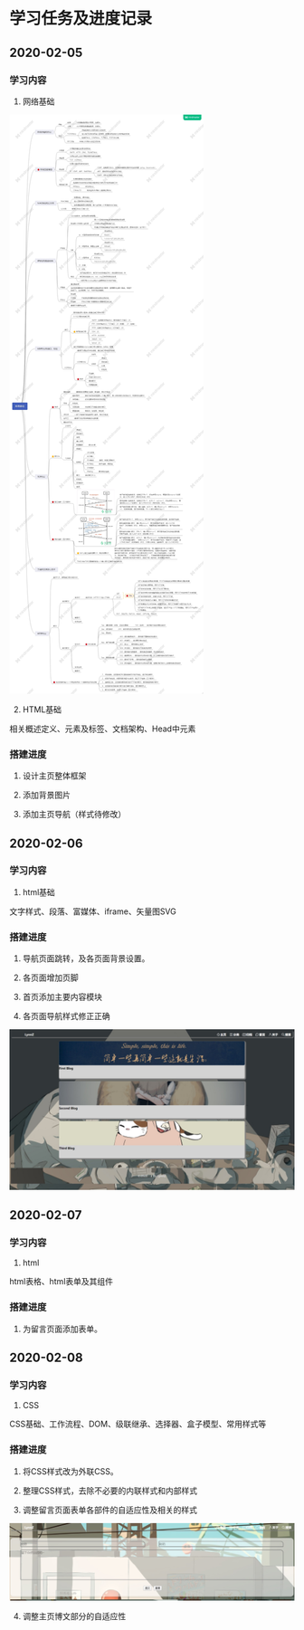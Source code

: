 # 学习任务及进度记录

## 2020-02-05

### 学习内容

1. 网络基础

![Image text](https://github.com/ChangeZ24/Lynn-Blog/blob/dev/images/mdpicture/internet.jpg)

2. HTML基础

相关概述定义、元素及标签、文档架构、Head中元素

### 搭建进度

1. 设计主页整体框架

2. 添加背景图片

3. 添加主页导航（样式待修改）

## 2020-02-06

### 学习内容

1. html基础

文字样式、段落、富媒体、iframe、矢量图SVG

### 搭建进度

1. 导航页面跳转，及各页面背景设置。

2. 各页面增加页脚

3. 首页添加主要内容模块

4. 各页面导航样式修正正确

![Image text](https://github.com/ChangeZ24/Lynn-Blog/blob/dev/images/mdpicture/htmlweb.jpg)


## 2020-02-07

### 学习内容

1. html

html表格、html表单及其组件

### 搭建进度

1. 为留言页面添加表单。

## 2020-02-08

### 学习内容

1. CSS

CSS基础、工作流程、DOM、级联继承、选择器、盒子模型、常用样式等

### 搭建进度

1. 将CSS样式改为外联CSS。

2. 整理CSS样式，去除不必要的内联样式和内部样式

3. 调整留言页面表单各部件的自适应性及相关的样式

![Image text](https://github.com/ChangeZ24/Lynn-Blog/blob/dev/images/mdpicture/messagehtml.jpg)

4. 调整主页博文部分的自适应性

